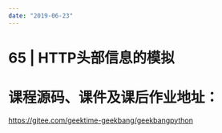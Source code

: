```yaml
---
date: "2019-06-23"
---  
```

      
# 65 | HTTP头部信息的模拟
# 课程源码、课件及课后作业地址：

<https://gitee.com/geektime-geekbang/geekbangpython>

<!-- [[[read_end]]] -->